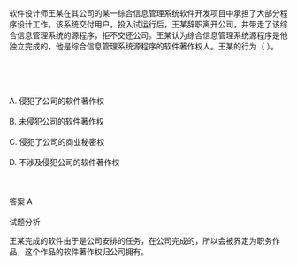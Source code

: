 <div class="detail lh2">软件设计师王某在其公司的某一综合信息管理系统软件开发项目中承担了大部分程序设计工作。该系统交付用户，投入试运行后，王某辞职离开公司，并带走了该综合信息管理系统的源程序，拒不交还公司。王某认为综合信息管理系统源程序是他独立完成的，他是综合信息管理系统源程序的软件著作权人。王某的行为（  ）。
<p><br/></p><br/><br/>A. 侵犯了公司的软件著作权<br/><br/>B. 未侵犯公司的软件著作权<br/><br/>C. 侵犯了公司的商业秘密权<br/><br/>D. 不涉及侵犯公司的软件著作权<br/><br/><br/><br/>答案 A<br/><br/>试题分析<br/><p>王某完成的软件由于是公司安排的任务，在公司完成的，所以会被界定为职务作品，这个作品的软件著作权归公司拥有。</p><p><br/></p></div>